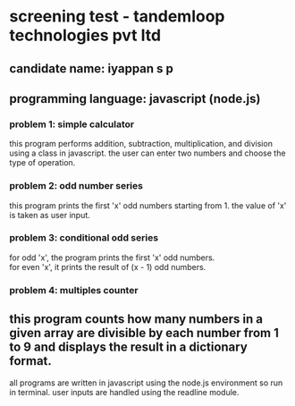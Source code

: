 # screening test - tandemloop technologies pvt ltd
## candidate name: iyappan s p
## programming language: javascript (node.js)
### problem 1: simple calculator  
this program performs addition, subtraction, multiplication, and division using a class in javascript. the user can enter two numbers and choose the type of operation.
### problem 2: odd number series  
this program prints the first 'x' odd numbers starting from 1. the value of 'x' is taken as user input.
### problem 3: conditional odd series  
for odd 'x', the program prints the first 'x' odd numbers.  
for even 'x', it prints the result of (x - 1) odd numbers.
### problem 4: multiples counter  
this program counts how many numbers in a given array are divisible by each number from 1 to 9 and displays the result in a dictionary format.
---
all programs are written in javascript using the node.js environment so run in terminal.
user inputs are handled using the readline module.

